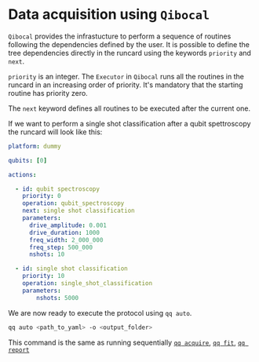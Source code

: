 # Data acquisition using `Qibocal`

`Qibocal` provides the infrastucture to perform a sequence of routines following
the dependencies defined by the user.
It is possible to define the tree dependencies directly in the runcard using the
keywords `priority` and `next`.

`priority` is an integer. The `Executor` in `Qibocal` runs all the routines in the
runcard in an increasing order of priority. It's mandatory that the starting routine
has priority zero.

The `next` keyword defines all routines to be executed after the current one.

If we want to perform a single shot classification after a qubit spettroscopy
the runcard will look like this:

```yaml
platform: dummy

qubits: [0]

actions:

  - id: qubit spectroscopy
    priority: 0
    operation: qubit_spectroscopy
    next: single shot classification
    parameters:
      drive_amplitude: 0.001
      drive_duration: 1000
      freq_width: 2_000_000
      freq_step: 500_000
      nshots: 10

  - id: single shot classification
    priority: 10
    operation: single_shot_classification
    parameters:
        nshots: 5000
```

We are now ready to execute the protocol using `qq auto`.

```sh
qq auto <path_to_yaml> -o <output_folder>
```
This command is the same as running sequentially [`qq acquire`](../01-acquire/README.md),
[`qq fit`](../02-fit/README.md), [`qq report`](../00-cli/README.md)
